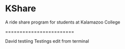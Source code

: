 KShare
======

A ride share program for students at Kalamazoo College

========================

David testiing Testings
edit from terminal


